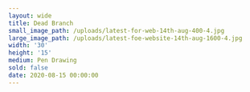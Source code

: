 ```yaml
---
layout: wide
title: Dead Branch
small_image_path: /uploads/latest-for-web-14th-aug-400-4.jpg
large_image_path: /uploads/latest-foe-website-14th-aug-1600-4.jpg
width: '30'
height: '15'
medium: Pen Drawing
sold: false
date: 2020-08-15 00:00:00
---
```

